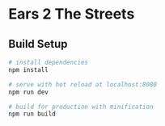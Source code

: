 # Ears 2 The Streets

## Build Setup

``` bash
# install dependencies
npm install

# serve with hot reload at localhost:8080
npm run dev

# build for production with minification
npm run build
```
